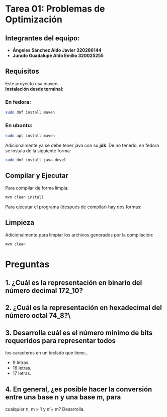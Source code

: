 # Tarea 01: Problemas de Optimización

## Integrantes del equipo:

- **Ángeles Sánchez Aldo Javier 320286144**
- **Jurado Guadalupe Aldo Emilio 320025255**

## Requisitos

Este proyecto usa maven. <br>
**Instalación desde terminal:**

### En fedora:

```bash
sudo dnf install maven
```

### En ubuntu:

```bash
sudo apt install maven
```

Adicionalmente ya se debe tener java con su **jdk**.
De no tenerlo, en fedora se instala de la siguiente forma:

```bash
sudo dnf install java-devel

```

## Compilar y Ejecutar

Para compilar de forma limpia:

```bash
mvn clean install
```

Para ejecutar el programa (después de compilar) hay dos formas:


## Limpieza

Adicionalmente para limpiar los archivos generados por la compilación:

```bash
mvn clean
```


# Preguntas 
## 1. ¿Cuál es la representación en binario del número decimal 172_10?
## 2. ¿Cuál es la representación en hexadecimal del número octal 74_8?\
## 3. Desarrolla cuál es el número mínimo de bits requeridos para representar todos
los caracteres en un teclado que tiene...
- 9 letras.
- 16 letras.
- 17 letras.

## 4. En general, ¿es posible hacer la conversión entre una base n y una base m, para
cualquier n, m > 1 y n ̸= m? Desarrolla.
